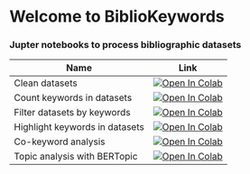 # Welcome to BiblioKeywords

### Jupter notebooks to process bibliographic datasets
| Name  | Link  |
|---|---|
| Clean datasets  | [![Open In Colab](https://colab.research.google.com/assets/colab-badge.svg)](https://colab.research.google.com/github/gitwitcho/bibliokeywords/blob/master/notebooks/Clean.ipynb)  |
| Count keywords in datasets  | [![Open In Colab](https://colab.research.google.com/assets/colab-badge.svg)](https://colab.research.google.com/github/gitwitcho/bibliokeywords/blob/master/notebooks/Count.ipynb) |
| Filter datasets by keywords  |  [![Open In Colab](https://colab.research.google.com/assets/colab-badge.svg)](https://colab.research.google.com/github/gitwitcho/bibliokeywords/blob/master/notebooks/Filter.ipynb) |
| Highlight keywords in datasets  |  [![Open In Colab](https://colab.research.google.com/assets/colab-badge.svg)](https://colab.research.google.com/github/gitwitcho/bibliokeywords/blob/master/notebooks/Highlight.ipynb)  |
| Co-keyword analysis  | [![Open In Colab](https://colab.research.google.com/assets/colab-badge.svg)](https://colab.research.google.com/github/gitwitcho/bibliokeywords/blob/master/notebooks/Co-Words.ipynb)  |
| Topic analysis with BERTopic  | [![Open In Colab](https://colab.research.google.com/assets/colab-badge.svg)](https://colab.research.google.com/github/gitwitcho/bibliokeywords/blob/master/notebooks/Topics.ipynb)  |